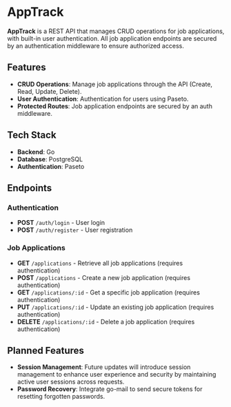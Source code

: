 # AppTrack

**AppTrack** is a REST API that manages CRUD operations for job applications, with built-in user authentication. All job application endpoints are secured by an authentication middleware to ensure authorized access.

## Features

- **CRUD Operations**: Manage job applications through the API (Create, Read, Update, Delete).
- **User Authentication**: Authentication for users using Paseto.
- **Protected Routes**: Job application endpoints are secured by an auth middleware.
  
## Tech Stack

- **Backend**: Go
- **Database**: PostgreSQL
- **Authentication**: Paseto

## Endpoints

### Authentication

- **POST** `/auth/login` - User login
- **POST** `/auth/register` - User registration

### Job Applications

- **GET** `/applications` - Retrieve all job applications (requires authentication)
- **POST** `/applications` - Create a new job application (requires authentication)
- **GET** `/applications/:id` - Get a specific job application (requires authentication)
- **PUT** `/applications/:id` - Update an existing job application (requires authentication)
- **DELETE** `/applications/:id` - Delete a job application (requires authentication)

## Planned Features

- **Session Management**: Future updates will introduce session management to enhance user experience and security by maintaining active user sessions across requests.
- **Password Recovery**: Integrate go-mail to send secure tokens for resetting forgotten passwords.
